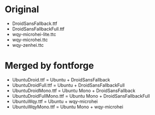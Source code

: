 Original
=====
* DroidSansFallback.ttf
* DroidSansFallbackFull.ttf
* wqy-microhei-lite.ttc
* wqy-microhei.ttc
* wqy-zenhei.ttc

Merged by fontforge
=====
* UbuntuDroid.ttf = Ubuntu + DroidSansFallback
* UbuntuDroidFull.ttf = Ubuntu + DroidSansFallbackFull
* UbuntuDroidMono.ttf = Ubuntu Mono + DroidSansFallback
* UbuntuDroidFullMono.ttf = Ubuntu Mono + DroidSansFallbackFull
* UbuntuWqy.ttf = Ubuntu + wqy-microhei
* UbuntuWqyMono.ttf = Ubuntu Mono + wqy-microhei